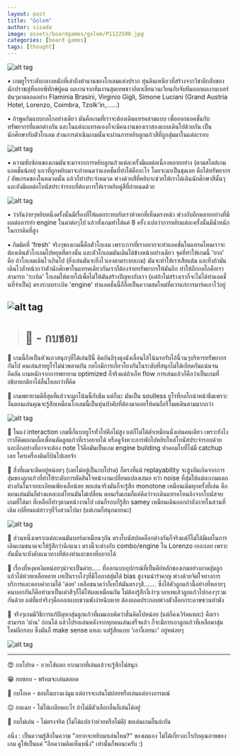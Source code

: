 ```yaml
---
layout: post
title: "Golem"
author: sisada
image: assets/boardgames/golem/P1122580.jpg
categories: [board games]
tags: [thought]
---
```

![alt tag](/assets/boardgames/golem/P1122580.jpg)

▪️ เกมยูโรระดับกลางหนักที่เล่าถึงตำนานของโกเลมแห่งปราก หุ่นดินเหนียวที่สร้างจากวิชาลึกลับของนักปราชญ์ที่คอยพิทักษ์ผู้คน ผลงานจากทีมงานสุดเทพชาวอิตาเลี่ยนวนเวียนกับจับทีมออกผลงานเบอร์ต้นๆมาตลอดอย่าง Flaminia Brasini, Virginio Gigli, Simone Luciani (Grand Austria Hotel, Lorenzo, Coimbra, Tzolk'in,......)

▪️ ถ้าพูดกันแบบกลไกอย่างเดียว มันคือเกมที่เราจะต้องเดินแทรคสามแบบ เพื่อออกแอคชั่นกับทรัพยากรที่แตกต่างกัน และในแต่ละแทรคเองก็จะมีคนงานของเราสองแบบเดินไปด้วยกัน เป็นนักศึกษากับตัวโกเลม ส่วนการดำเนินเกมนั้นจะผ่านการหยิบลูกแก้วสีที่ถูกสุ่มมาในแต่ละรอบ

![alt tag](/assets/boardgames/golem/P1122589.jpg)

▪️ ความซับซ้อนของเกมมันจะมาจากการหยิบลูกแก้วแต่ละครั้งมีผลต่อเนื่องหลายอย่าง (ตามสไตล์เกมแอคชั่นน้อย) แถวที่ถูกหยิบมาจะกำหนดว่าแอคชั่นที่ทำได้คืออะไร โดยจะมาเป็นชุดเลย คือได้ทรัพยากร / อัพเกรดของในหมวดนั้น แล้วก็ท่าประจำหมวด พ่วงด้วยสีที่หยิบจะช่วยให้เราได้เดินนักศึกษาสีนั้นๆ และยังมีผลต่อโบนัสประจำรอบที่ต้องการให้เราหยิบคู่สีที่กำหนดด้วย

![alt tag](/assets/boardgames/golem/P1033027.jpg)

▪️ ว่ากันง่ายๆหยิบหนึ่งครั้งนั้นมีเรื่องที่ให้ผลกระทบกับเราห้าหกที่เห็นตรงหน้า พ่วงกับอีกหลายอย่างที่มีผลต่อการทำ engine ในตาต่อๆไป แล้วทั้งเกมทำได้แค่ 8 ครั้ง แปลว่าการหยิบแต่ละครั้งนั้นมีน้ำหนักในการคิดที่สูง

▪️ กิมมิคที่ 'fresh' จริงๆของเกมนี้คือตัวโกเลม เพราะการที่เราอยากจะทำแอคชั่นในแทรคไหนเราจะต้องเดินตัวโกเลมไปหยุดที่ตรงนั้น และตัวโกเลมมันเดินได้ข้างหน้าอย่างเดียว จุดที่ทำให้เกมนี้ 'ยาก' คือ ถ้าโกเลมเดินไวเกินไป (ยิ่งเล่นมันจะยิ่งไวเองตามระบบเกม) มันจะทำให้เราเสียแต้ม และยิ่งถ้ามันเดินไวล้ำหน้ากว่าตัวนักศึกษาในแทรคเดียวกันเราก็ต้องจ่ายทรัพยากรให้มันอีก ทำให้อีกกลไกคือเราสามารถ 'ระเบิด' โกเลมให้ตายไปเพื่อไม่ให้มันสร้างปัญหากับเรา (แต่ถ้าไม่สร้างเราก็จะไม่ได้ทำแอคชั่นที่จำเป็น) ตรงระบบระเบิด 'engine' ทำแอคชั่นนี้ก็ถือเป็นความสดใหม่ที่ควรแก่การมาร์คเอาไว้อยู่

![alt tag](/assets/boardgames/golem/P1122587.jpg)
---

> # 🐸 - กบชอบ

🔹 เกมนี้ถือเป็นหัวแถวสนุกๆที่ได้เล่นปีนี้ คิดกันอีรุงตุงนังเลื่อนไอ้โน้นรอรับไอ้นี้วนๆบริหารทรัพยากรกันไป คนเล่นสายยูโรไม่น่าพลาดกัน กลไกมีการเกี่ยวโยงกันในระดับที่สนุกไม่ได้เบียดกันแน่นจนอึดอัด เกมหนักจากการพยายาม optimized ก็จริงแต่ถ้าเก็ท flow การเล่นแล้วก็คือว่าเป็นเกมที่อธิบายกติกาได้ลื่นไหลกว่าที่คิด 

💬 เกมพยายามดีที่สุดที่แล้วจะผูกโน้นนี้กับธีม แต่ก็นะ มันเป็น soulless ยูโรที่กลไกนำหน้าธีมเพราะงั้นตอนเล่นคุณจะรู้สึกเหมือนโกเลมนี้เป็นหุ่นบังคับที่ต้องมาคอยให้คนถือรีโมตเดินตามมากกว่า 

![alt tag](/assets/boardgames/golem/P1122588.jpg)

💬 ในแง่ interaction เกมนี้ก็แบบยูโรทั่วไปคือไม่สูง แต่ก็ไม่ได้ต่ำเหมือนนั่งเล่นคนเดียว เพราะยังไงเราก็คิดแผนเผื่อเพื่อนตัดลูกแก้วที่เราอยากได้ หรือดูจังหวะการพักไปหยิบไทล์โบนัสประจำรอบด้วย และอีกอย่างที่อาจจะต้อง note ไว้คือมันเป็นเกม engine building ทำคอมโบที่ไม่มี catchup เลย ใครเครื่องติดก็บินไปเลยจ้า

💬 สิ่งที่ผมจะติดอยู่หน่อยๆ (เลยไม่อยู่เป็นกบโปรด) ก็ตรงที่แม้ replayability จะสูงอันเกิดจากการสุ่มของลูกแก้วที่ทำให้ระดับการตัดสินใจหน้างานเปลี่ยนแปลงเสมอ ทว่า noise ที่สุ่มให้แต่ละเกมแตกต่างกันในรายละเอียดเพึยงเล็กน้อย พอเล่นจริงมันก็จะรู้สึก monotone เหมือนเดิมทุกครั้งที่เล่น คือตอนเล่นมันก็ต่างแหละแต่โทนมันไม่เปลี่ยน ตอนเริ่มเกมก็แค่คิดว่าจะเดินแทรคไหนอิงจากโบนัสจบเกมที่ได้มา ที่เหลือก็ทำๆตามหน้างานไป เล่นกี่รอบก็รู้สึก samey เหมือนเดินออกกำลังกายในสวนที่เดิม เปลี่ยนแต่สาวๆที่วิ่งสวนไปมา (แต่เกมก็สนุกมากนะ)

![alt tag](/assets/boardgames/golem/P1122585.jpg)

💬 ส่วนหนึ่งเพราะแต่ละคนมันบอร์ดเหมือนๆกัน ตรงโบนัสปลดล็อกต่างกันก็จริงแต่ก็ไม่ได้มีผลในการเดินเกมขนาดจะให้รู้สึกว่าฉีกแนว  ตรงนี้จะต่างกับ combo/engine ใน  Lorenzo เยอะเลย เพราะอันนั้นจะบังคับแนวทางที่ต้องทำและของที่อยากได้ 

💬 เรื่องที่หงุดหงิดหน่อยๆน่าจะเป็นค่าย..... ที่ออกแบบอุปกรณ์ที่เป็นคีย์หลักของเกมอย่างถาดสุ่มลูกแก้วได้ห่วยเหลือหลาย เทเป็นรางโง่ๆที่มีโอกาสสุ่มได้ bias สูงจนน่ารำคาญ พ่วงด้วยจิตใจทางการบริการและตอบคำถามได้ 'ด๋อย' เหลือขนาดว่าก็เทให้มันตรงๆสิ....... ซึ่งไอ้ตัวลูกแก้วนี้อย่างที่หลายๆคนบอกกันก็คือทำมาเป็นเต๋าสีๆก็ได้ให้ผลเหมือนกัน ไม่ต้องรู้สึกงี่เง่าๆเวลาเทแล้วลูกแก้วไปกองๆรวมกันด้วย  แต่ที่แย่จริงๆคือออกแบบชวนพังง่ายฉิบหาย ต้องถอดประกอบพ่วงตัวล็อกกระดาษชวนทำพัง

💬  จริงๆเกมมีวิธีการแก้ปัญหาสุ่มลูกแก้วที่ผมแอบคิดว่าสิ้นคิดไปหน่อย (แต่ก็คงเวิร์คแหละ) คือเราสามารถ 'ผ่าน' ก่อนได้ แล้วไปรอเล่นหลังจากทุกคนเล่นเสร็จแล้ว ก็จะมีการเอาลูกแก้วที่เหลือมาสุ่มใหม่อีกรอบ ซึ่งมันก็ make sense แหละ แต่รู้สึกแบบ 'เอางี้เลยนะ' อยู่หน่อยๆ

![alt tag](/assets/boardgames/golem/P1122576.jpg)

---


😍 กบโปรด - อวยไส้แตก ยากมากที่เล่นแล้วจะรู้สึกไม่สนุก

😁 กบชอบ - พร้อมจะเล่นตลอด

🙂 กบโอเค - ชอบในบางแง่มุม แต่อาจจะเล่นไม่บ่อยหรือเล่นแค่บางอารมณ์

😐 กบเฉย - ไม่ได้เกลียดอะไร ถ้าไม่มีตัวเลือกอื่นก็เล่นได้อยู่

🖕 กบไม่เล่น - ไม่ตรงจริต (ไม่ได้แปลว่าห่วยหรือไม่ดี) ขอเล่นเกมอื่นล่ะกัน

อนึ่ง : เป็นความรู้สึกในความ "อยากจะหยิบมาเล่นไหม?" ของผมเอง ไม่ได้เกี่ยวอะไรกับคุณภาพของเกม ดูให้เป็นแค่ "อีกความคิดเห็นหนึ่ง" เท่านั้นก็พอนะครับ :)
